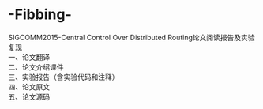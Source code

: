 # -Fibbing-
SIGCOMM2015-Central Control Over Distributed Routing论文阅读报告及实验复现  
一、论文翻译  
二、论文介绍课件  
三、实验报告（含实验代码和注释）  
四、论文原文  
五、论文源码  
